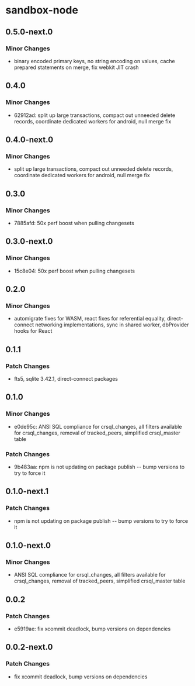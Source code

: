 # sandbox-node

## 0.5.0-next.0

### Minor Changes

- binary encoded primary keys, no string encoding on values, cache prepared statements on merge, fix webkit JIT crash

## 0.4.0

### Minor Changes

- 62912ad: split up large transactions, compact out unneeded delete records, coordinate dedicated workers for android, null merge fix

## 0.4.0-next.0

### Minor Changes

- split up large transactions, compact out unneeded delete records, coordinate dedicated workers for android, null merge fix

## 0.3.0

### Minor Changes

- 7885afd: 50x perf boost when pulling changesets

## 0.3.0-next.0

### Minor Changes

- 15c8e04: 50x perf boost when pulling changesets

## 0.2.0

### Minor Changes

- automigrate fixes for WASM, react fixes for referential equality, direct-connect networking implementations, sync in shared worker, dbProvider hooks for React

## 0.1.1

### Patch Changes

- fts5, sqlite 3.42.1, direct-connect packages

## 0.1.0

### Minor Changes

- e0de95c: ANSI SQL compliance for crsql_changes, all filters available for crsql_changes, removal of tracked_peers, simplified crsql_master table

### Patch Changes

- 9b483aa: npm is not updating on package publish -- bump versions to try to force it

## 0.1.0-next.1

### Patch Changes

- npm is not updating on package publish -- bump versions to try to force it

## 0.1.0-next.0

### Minor Changes

- ANSI SQL compliance for crsql_changes, all filters available for crsql_changes, removal of tracked_peers, simplified crsql_master table

## 0.0.2

### Patch Changes

- e5919ae: fix xcommit deadlock, bump versions on dependencies

## 0.0.2-next.0

### Patch Changes

- fix xcommit deadlock, bump versions on dependencies
